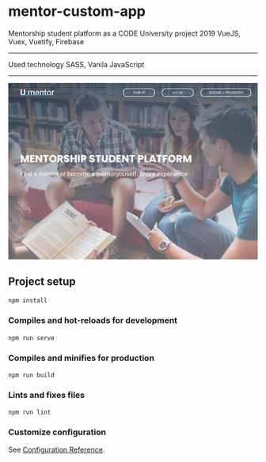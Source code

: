 # mentor-custom-app
Mentorship student platform as a CODE University project 2019
VueJS, Vuex, Vuetify, Firebase
*********************
Used technology SASS, Vanila JavaScript
*********************
![Using menu](./public/img/landing_screen.png)
## Project setup
```
npm install
```

### Compiles and hot-reloads for development
```
npm run serve
```

### Compiles and minifies for production
```
npm run build
```

### Lints and fixes files
```
npm run lint
```

### Customize configuration
See [Configuration Reference](https://cli.vuejs.org/config/).
